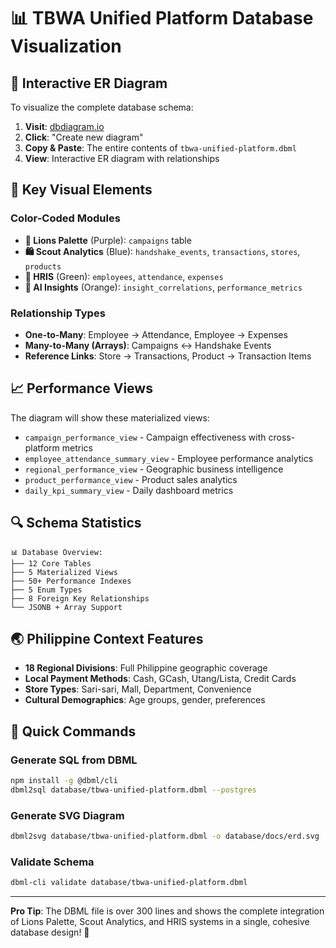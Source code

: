# 📊 TBWA Unified Platform Database Visualization

## 🔗 Interactive ER Diagram

To visualize the complete database schema:

1. **Visit**: [dbdiagram.io](https://dbdiagram.io/)
2. **Click**: "Create new diagram"
3. **Copy & Paste**: The entire contents of `tbwa-unified-platform.dbml`
4. **View**: Interactive ER diagram with relationships

## 🎨 Key Visual Elements

### Color-Coded Modules
- **🎨 Lions Palette** (Purple): `campaigns` table
- **🛍️ Scout Analytics** (Blue): `handshake_events`, `transactions`, `stores`, `products`
- **👥 HRIS** (Green): `employees`, `attendance`, `expenses`
- **🧠 AI Insights** (Orange): `insight_correlations`, `performance_metrics`

### Relationship Types
- **One-to-Many**: Employee → Attendance, Employee → Expenses
- **Many-to-Many (Arrays)**: Campaigns ↔ Handshake Events
- **Reference Links**: Store → Transactions, Product → Transaction Items

## 📈 Performance Views

The diagram will show these materialized views:
- `campaign_performance_view` - Campaign effectiveness with cross-platform metrics
- `employee_attendance_summary_view` - Employee performance analytics
- `regional_performance_view` - Geographic business intelligence
- `product_performance_view` - Product sales analytics
- `daily_kpi_summary_view` - Daily dashboard metrics

## 🔍 Schema Statistics

```
📊 Database Overview:
├── 12 Core Tables
├── 5 Materialized Views 
├── 50+ Performance Indexes
├── 5 Enum Types
├── 8 Foreign Key Relationships
└── JSONB + Array Support
```

## 🌏 Philippine Context Features

- **18 Regional Divisions**: Full Philippine geographic coverage
- **Local Payment Methods**: Cash, GCash, Utang/Lista, Credit Cards
- **Store Types**: Sari-sari, Mall, Department, Convenience
- **Cultural Demographics**: Age groups, gender, preferences

## 🚀 Quick Commands

### Generate SQL from DBML
```bash
npm install -g @dbml/cli
dbml2sql database/tbwa-unified-platform.dbml --postgres
```

### Generate SVG Diagram
```bash
dbml2svg database/tbwa-unified-platform.dbml -o database/docs/erd.svg
```

### Validate Schema
```bash
dbml-cli validate database/tbwa-unified-platform.dbml
```

---

**Pro Tip**: The DBML file is over 300 lines and shows the complete integration of Lions Palette, Scout Analytics, and HRIS systems in a single, cohesive database design! 🎯